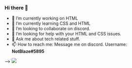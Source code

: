 ### Hi there 👋



- 🔭 I’m currently working on HTML
- 🌱 I’m currently learning CSS and HTML
- 👯 I’m looking to collaborate on discord.
- 🤔 I’m looking for help with your HTML and CSS issues.
- 💬 Ask me about tech related stuff.
- 📫 How to reach me: Message me on discord. Username: **NotBlaze#5895**


-->
<img src="[![NotBlazee's github stats](https://github-readme-stats.vercel.app/api?usernameNotBlazee)](https://github.com/NotBlazee/github-readme-stats)">
